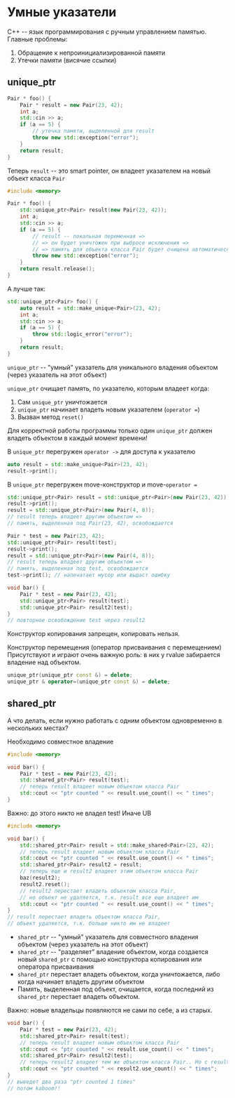 # Умные указатели
C++ -- язык программирования с ручным управлением памятью.
Главные проблемы:

1. Обращение к непроинициализированной памяти
2. Утечки памяти (висячие ссылки)

## unique_ptr

```c++
Pair * foo() {
    Pair * result = new Pair(23, 42);
    int a;
    std::cin >> a;
    if (a == 5) {
        // утечка памяти, выделенной для result
        throw new std::exception("error");
    }
    return result;
}
```

Теперь `result` -- это smart pointer,
он владеет указателем на новый объект класса `Pair`
```c++
#include <memory>

Pair * foo() {
    std::unique_ptr<Pair> result(new Pair(23, 42));
    int a;
    std::cin >> a;
    if (a == 5) {
        // result -- локальная переменная =>
        // => он будет уничтожен при выбросе исключения =>
        // => память для объекта класса Pair будет очищена автоматически!
        throw new std::exception("error");
    }
    return result.release();
}
```

А лучше так:
```c++
std::unique_ptr<Pair> foo() {
    auto result = std::make_unique<Pair>(23, 42);
    int a;
    std::cin >> a;
    if (a == 5) {
        throw std::logic_error("error");
    }
    return result;
}
```

`unique_ptr` -- "умный" указатель для уникального владения объектом (через указатель на этот объект)

`unique_ptr` очищает память, по указателю, которым владеет когда:
1. Сам `unique_ptr` уничтожается
2. `unique_ptr` начинает владеть новым указателем (`operator =`)
3. Вызван метод `reset()`

Для корректной работы программы только один `unique_ptr` должен владеть объектом в каждый момент времени!

В `unique_ptr` перегружен `operator ->` для доступа к указателю
```c++
auto result = std::make_unique<Pair>(23, 42);
result->print();
```

В `unique_ptr` перегружен move-конструктор и move-`operator =`
```c++
std::unique_ptr<Pair> result = std::unique_ptr<Pair>(new Pair(23, 42));
result->print();
result = std::unique_ptr<Pair>(new Pair(4, 8));
// result теперь владеет другим объектом => 
// память, выделенная под Pair(23, 42), освобождается
```

```c++
Pair * test = new Pair(23, 42);
std::unique_ptr<Pair> result(test);
result->print();
result = std::unique_ptr<Pair>(new Pair(4, 8));
// result теперь владеет другим объектом =>
// память, выделенная под test, освобождается
test->print(); // напечатает мусор или выдаст ошибку
```

```c++
void bar() {
    Pair * test = new Pair(23, 42);
    std::unique_ptr<Pair> result(test);
    std::unique_ptr<Pair> result2(test);
}
// повторное освобождение test через result2
```

Конструктор копирования запрещен, копировать нельзя.

Конструктор перемещения (оператор присваивания с перемещением)
Присутствуют и играют очень важную роль: в них у rvalue забирается владение над объектом.

```c++
unique_ptr(unique_ptr const &) = delete;
unique_ptr & operator=(unique_ptr const &) = delete;
```

## shared_ptr
А что делать, если нужно работать с одним объектом одновременно
в нескольких местах?

Необходимо совместное владение

```c++
#include <memory>

void bar() {
    Pair * test = new Pair(23, 42);
    std::shared_ptr<Pair> result(test);
    // теперь result владеет новым объектом класса Pair
    std::cout << "ptr counted " << result.use_count() << " times";
}
```

Важно: до этого никто не владел test!
Иначе UB


```c++
#include <memory>

void bar() {
    std::shared_ptr<Pair> result = std::make_shared<Pair>(23, 42);
    // теперь result владеет новым объектом класса Pair
    std::cout << "ptr counted " << result.use_count() << " times";
    std::shared_ptr<Pair> result2 = result;
    // теперь еще и result2 владеет этим объектом класса Pair
    baz(result2);
    result2.reset();
    // result2 перестает владеть объектом класса Pair,
    // но объект не удаляется, т.к. result все еще владеет им
    std::cout << "ptr counted " << result.use_count() << " times";
}
// result перестает владеть объектом класса Pair,
// объект удаляется, т.к. больше никто им не владеет
```

*   `shared_ptr` -- "умный" указатель для совместного владения объектом (через указатель на этот объект)
*   `shared_ptr` -- "разделяет" владение объектом, когда создается новый `shared_ptr` с помощью конструктора копирования или оператора присваивания
*   `shared_ptr` перестает владеть объектом, когда уничтожается, либо когда начинает владеть другим объектом
*   Память, выделенная под объект, очищается, когда последний из `shared_ptr` перестает владеть объектом.

Важно: новые владельцы появляются не сами по себе, а из старых.
```c++
void bar() {
    Pair * test = new Pair(23, 42);
    std::shared_ptr<Pair> result(test);
    // теперь result владеет новым объектом класса Pair
    std::cout << "ptr counted " << result.use_count() << " times";
    std::shared_ptr<Pair> result2(test);
    // теперь result2 владеет тем же объектом класса Pair.. Но с result они никак не связаны!
    std::cout << "ptr counted " << result2.use_count() << " times";
}
// выведет два раза "ptr counted 1 times"
// потом kaboom!!
```


